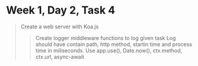 # Week 1, Day 2, Task 4

> Create a web server with Koa.js
>
> > Create logger middleware functions to log given task
> > Log should have contain path, http method, startin time and process time in miliseconds.
> > Use app.use(), Date.now(), ctx.method, ctx.url, async-await